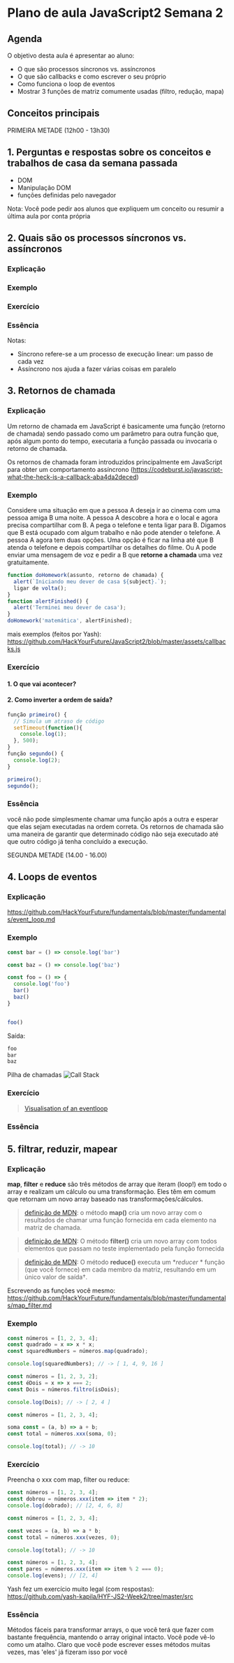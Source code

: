 # Plano de aula JavaScript2 Semana 2

## Agenda

O objetivo desta aula é apresentar ao aluno:

- O que são processos síncronos vs. assíncronos
- O que são callbacks e como escrever o seu próprio
- Como funciona o loop de eventos
- Mostrar 3 funções de matriz comumente usadas (filtro, redução, mapa)

## Conceitos principais

PRIMEIRA METADE (12h00 - 13h30)

## 1. Perguntas e respostas sobre os conceitos e trabalhos de casa da semana passada

- DOM
- Manipulação DOM
- funções definidas pelo navegador

Nota: Você pode pedir aos alunos que expliquem um conceito ou resumir a última aula por conta própria

## 2. Quais são os processos síncronos vs. assíncronos

### Explicação

### Exemplo

### Exercício

### Essência

Notas:

- Síncrono refere-se a um processo de execução linear: um passo de cada vez
- Assíncrono nos ajuda a fazer várias coisas em paralelo

## 3. Retornos de chamada

### Explicação

Um retorno de chamada em JavaScript é basicamente uma função (retorno de chamada) sendo passado como um parâmetro para outra função que, após algum ponto do tempo, executaria a função passada ou invocaria o retorno de chamada.

Os retornos de chamada foram introduzidos principalmente em JavaScript para obter um comportamento assíncrono
(https://codeburst.io/javascript-what-the-heck-is-a-callback-aba4da2deced)

### Exemplo

Considere uma situação em que a pessoa A deseja ir ao cinema com uma pessoa amiga B uma noite. A pessoa A descobre a hora e o local e agora precisa compartilhar com B. A pega o telefone e tenta ligar para B. Digamos que B está ocupado com algum trabalho e não pode atender o telefone. A pessoa A agora tem duas opções. Uma opção é ficar na linha até que B atenda o telefone e depois compartilhar os detalhes do filme. Ou A pode enviar uma mensagem de voz e pedir a B que **retorne a chamada** uma vez gratuitamente.

```javascript
function doHomework(assunto, retorno de chamada) {
  alert(`Iniciando meu dever de casa ${subject}.`);
  ligar de volta();
}
function alertFinished() {
  alert('Terminei meu dever de casa');
}
doHomework('matemática', alertFinished);
```

mais exemplos (feitos por Yash): https://github.com/HackYourFuture/JavaScript2/blob/master/assets/callbacks.js

### Exercício

#### 1. O que vai acontecer?

#### 2. Como inverter a ordem de saída?

```javascript
função primeiro() {
  // Simula um atraso de código
  setTimeout(function(){
    console.log(1);
  }, 500);
}
função segundo() {
  console.log(2);
}

primeiro();
segundo();
```

### Essência

você não pode simplesmente chamar uma função após a outra e esperar que elas sejam executadas na ordem correta. Os retornos de chamada são uma maneira de garantir que determinado código não seja executado até que outro código já tenha concluído a execução.

SEGUNDA METADE (14.00 - 16.00)

## 4. Loops de eventos

### Explicação

https://github.com/HackYourFuture/fundamentals/blob/master/fundamentals/event_loop.md

### Exemplo

```Javascript
const bar = () => console.log('bar')

const baz = () => console.log('baz')

const foo = () => {
  console.log('foo')
  bar()
  baz()
}


foo()
```

Saída:

```Javascript
foo
bar
baz
```

Pilha de chamadas
![Call Stack](../assets/call_stack_example.png)

### Exercício

> [Visualisation of an eventloop](http://latentflip.com/loupe/?code=JC5vbignYnV0dG9uJywgJ2NsaWNrJywgZnVuY3Rpb24gb25DbGljaygpIHsKICAgIHNldFRpbWVvdXQoZnVuY3Rpb24gdGltZXIoKSB7CiAgICAgICAgY29uc29sZS5sb2coJ1lvdSBjbGlja2VkIHRoZSBidXR0b24hJyk7ICAgIAogICAgfSwgMjAwMCk7Cn0pOwoKY29uc29sZS5sb2coIkhpISIpOwoKc2V0VGltZW91dChmdW5jdGlvbiB0aW1lb3V0KCkgewogICAgY29uc29sZS5sb2coIkNsaWNrIHRoZSBidXR0b24hIik7Cn0sIDUwMDApOwoKY29uc29sZS5sb2coIldlbGNvbWUgdG8gbG91cGUuIik7!!!PGJ1dHRvbj5DbGljayBtZSE8L2J1dHRvbj4%3D)

### Essência

## 5. filtrar, reduzir, mapear

### Explicação

**map**, **filter** e **reduce** são três métodos de array que iteram (loop!) em todo o array e realizam um cálculo ou uma transformação.
Eles têm em comum que retornam um novo array baseado nas transformações/cálculos.

> [definição de MDN](https://developer.mozilla.org/en-US/docs/Web/JavaScript/Reference/Global_Objects/Array/map): o método **map()** cria um novo array com o resultados de chamar uma função fornecida em cada elemento na matriz de chamada.

> [definição de MDN](https://developer.mozilla.org/en-US/docs/Web/JavaScript/Reference/Global_Objects/Array/filter): O método **filter()** cria um novo array com todos elementos que passam no teste implementado pela função fornecida

> [definição de MDN](https://developer.mozilla.org/en-US/docs/Web/JavaScript/Reference/Global_Objects/Array/reduce): O método **reduce()** executa um **reducer* * função (que você fornece) em cada membro da matriz, resultando em um único valor de saída†.

Escrevendo as funções você mesmo: https://github.com/HackYourFuture/fundamentals/blob/master/fundamentals/map_filter.md

### Exemplo

```Javascript
const números = [1, 2, 3, 4];
const quadrado = x => x * x;
const squaredNumbers = números.map(quadrado);

console.log(squaredNumbers); // -> [ 1, 4, 9, 16 ]
```

```Javascript
const números = [1, 2, 3, 2];
const éDois = x => x === 2;
const Dois = números.filtro(isDois);

console.log(Dois); // -> [ 2, 4 ]
```

```Javascript
const números = [1, 2, 3, 4];

soma const = (a, b) => a + b;
const total = números.xxx(soma, 0);

console.log(total); // -> 10
```

### Exercício

Preencha o xxx com map, filter ou reduce:

```Javascript
const números = [1, 2, 3, 4];
const dobrou = números.xxx(item => item * 2);
console.log(dobrado); // [2, 4, 6, 8]
```

```Javascript
const números = [1, 2, 3, 4];

const vezes = (a, b) => a * b;
const total = números.xxx(vezes, 0);

console.log(total); // -> 10
```

```Javascript
const números = [1, 2, 3, 4];
const pares = números.xxx(item => item % 2 === 0);
console.log(evens); // [2, 4]
```

Yash fez um exercício muito legal (com respostas):
https://github.com/yash-kapila/HYF-JS2-Week2/tree/master/src

### Essência

Métodos fáceis para transformar arrays, o que você terá que fazer com bastante frequência, mantendo o array original intacto.
Você pode vê-lo como um atalho. Claro que você pode escrever esses métodos muitas vezes, mas 'eles' já fizeram isso por você
